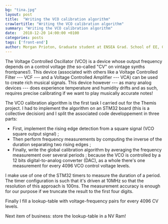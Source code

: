 ```yaml
---
bg: "tina.jpg"
layout: post
title:  "Writing the VCO calibration algorithm"
crawlertitle: "Writing the VCO calibration algorithm"
summary: "Writing the VCO calibration algorithm"
date:   2018-12-20 14:00:00 +0100
categories: posts
tags: ['front-end']
author: Morgan Prioton, Graduate student at ENSEA Grad. School of EE, Grand Paris
---
```


The Voltage Controlled Oscillator (VCO) is a device whose output frequency depends on a control voltage (the so-called "CV" on vintage synths frontpanes!). This device (associated with others like a Voltage Controlled Filter --- VCF --- and a Voltage Controlled Amplifier --- VCA) can be used to create rich musical signals. This device however --- as many analog devices --- does experience temperature and humidity drifts and as such, requires precise calibrating if we want to play musically accurate notes!

The VCO calibration algorithm is the first task I carried out for the Themis project. I had to implement the algorithm on an STM32 board (this is a collective decision) and I split the associated code developpement in three parts:
- First, implement the rising edge detection from a square signal (VCO square output signal) ;
- Then perform frequency measurements by computing the inverse of the duration separating two rising edges ;
- Finally, write the global calibration algorithm by averaging the frequency measurement over several periods ; because the VCO is controlled by a 12 bits digital-to-analog converter (DAC),  as a whole there's one measurement for every 4096 VCO control voltage levels.

I make use of one of the STM32 timers to measure the duration of a period. The timer configuration is such that it's driven at 10MHz so that the resolution of this approach is 100ns. The measurement accuracy is enough for our purpose if we truncate the result to the first four digits.

Finally I fill a lookup-table with voltage-frequency pairs for every 4096 CV levels.

Next item of business: store the lookup-table in a NV Ram!

